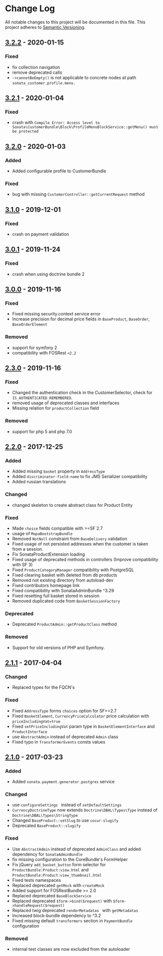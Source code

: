 # Change Log
All notable changes to this project will be documented in this file.
This project adheres to [Semantic Versioning](http://semver.org/).

## [3.2.2](https://github.com/sonata-project/ecommerce/compare/3.2.1...3.2.2) - 2020-01-15
### Fixed
- fix collection navigation
- remove deprecated calls
- `->cannotBeEmpty()` is not applicable to concrete nodes at path
  `sonata_customer.profile.menu.`

## [3.2.1](https://github.com/sonata-project/ecommerce/compare/3.2.0...3.2.1) - 2020-01-04
### Fixed
- crash with `Compile Error: Access level to Sonata\CustomerBundle\Block\ProfileMenuBlockService::getMenu() must be protected`

## [3.2.0](https://github.com/sonata-project/ecommerce/compare/3.1.0...3.2.0) - 2020-01-03
### Added
- Added configurable profile to CustomerBundle

### Fixed
- bug with missing `CustomerController::getCurrentRequest` method

## [3.1.0](https://github.com/sonata-project/ecommerce/compare/3.0.1...3.1.0) - 2019-12-01
### Fixed
- crash on payment validation

## [3.0.1](https://github.com/sonata-project/ecommerce/compare/3.0.0...3.0.1) - 2019-11-24
### Fixed
- crash when using doctrine bundle 2

## [3.0.0](https://github.com/sonata-project/ecommerce/compare/2.3.0...3.0.0) - 2019-11-16
### Fixed
- Fixed missing security.context service error
- Increase precision for decimal price fields in `BaseProduct`, `BaseOrder`,
  `BaseOrderElement`

### Removed
- support for symfony 2
- compatibility with FOSRest `<2.2`

## [2.3.0](https://github.com/sonata-project/ecommerce/compare/2.2.0...2.3.0) - 2019-11-16
### Fixed
- Changed the authentication check in the CustomerSelector, check for
`IS_AUTHENTICATED_REMEMBERED`.
- removed usage of deprecated classes and interfaces
- Missing relation for `productCollection` field

### Removed
- support for php 5 and php 7.0

## [2.2.0](https://github.com/sonata-project/ecommerce/compare/2.1.1...2.2.0) - 2017-12-25
### Added
- Added missing `basket` property in `AddressType`
- Added `discriminator-field-name` to fix JMS Serializer compatibility
- Added russian translations

### Changed
- changed skeleton to create abstract class for Product Entity

### Fixed
- Made `choice` fields compatible with >=SF 2.7
- usage of `MopaBootstrapBundle`
- Removed `NotNull` constraint from `BaseDelivery` validation
- Fixed usage of not persisted addresses when the customer is taken from a session.
- Fix SonataProductExtension loading
- Fixed usage of deprecated methods in controllers (Improve compatibility with SF 3)
- Fixed `ProductCategoryManager` compatibility with PostgreSQL
- Fixed clearing basket with deleted from db products
- Removed not existing directory from autoload-dev
- Fixed contributors homepage link
- Fixed compatibility with SonataAdminBundle ^3.29
- Fixed resetting full basket stored in session
- Removed duplicated code from `BasketSessionFactory`

### Deprecated
- Deprecated `ProductAdmin::getProductClass` method

### Removed
- Support for old versions of PHP and Symfony.

## [2.1.1](https://github.com/sonata-project/ecommerce/compare/2.1.0...2.1.1) - 2017-04-04
### Changed
- Replaced types for the FQCN's

### Fixed
- Fixed `AddressType` forms `choices` option for SF>=2.7
- Fixed `BasketElement`, `CurrencyPriceCalculator` price calculation with `priceIncludingVat=true`
- Fixed `setPriceIncludingVat` param type in `BasketElementInterface` and `ProductInterface`
- use `AbstractAdmin` instead of deprecated `Admin` class
- Fixed typo in `TransformerEvents` consts values

## [2.1.0](https://github.com/sonata-project/ecommerce/compare/2.0.0...2.1.0) - 2017-03-23
### Added
- Added `sonata.payment.generator.postgres` service

### Changed
- use `configureSettings ` instead of `setDefaultSettings`
- `CurrencyDoctrineType` now extends `Doctrine\DBAL\Types\Type` instead of `Doctrine\DBAL\Types\StringType`
- Changed `BaseProduct::setSlug` to use `cocur-slugify`
- Deprecated `BaseProduct::slugify`

### Fixed
- Use `AbstractAdmin` instead of deprecated `AdminClass` and added dependency for `SonataAdminBundle`
- fix missing configuration to the CoreBundle's FormHelper
- Fix jQuery `add_basket_button` form  selector for `ProductBundle:Product:view.html` and `ProductBundle:Product:view_thumbnail.html`
- Fixed tests namespaces
- Replaced deprecated `getMock` with `createMock`
- Added support for FOSRestBundle >= 2.0
- Replaced deprecated `BaseBlockService`
- Replaced deprecated `$form->bind($request)` with `$form->handleRequest($request)`
- Replaced twig deprecated `renderMetadatas ` with `getMetadatas `
- Increased block-bundle dependency to ^3.2
- Fixed missing default `transformers` section in `PaymentBundle` configuration

### Removed
- internal test classes are now excluded from the autoloader
